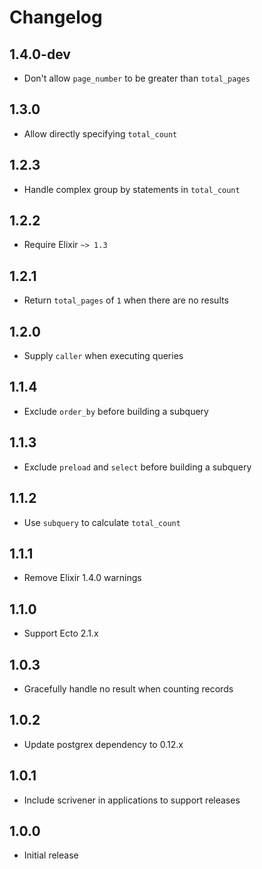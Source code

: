 # Changelog

## 1.4.0-dev

* Don't allow `page_number` to be greater than `total_pages`

## 1.3.0

* Allow directly specifying `total_count`

## 1.2.3

* Handle complex group by statements in `total_count`

## 1.2.2

* Require Elixir `~> 1.3`

## 1.2.1

* Return `total_pages` of `1` when there are no results

## 1.2.0

* Supply `caller` when executing queries

## 1.1.4

* Exclude `order_by` before building a subquery

## 1.1.3

* Exclude `preload` and `select` before building a subquery

## 1.1.2

* Use `subquery` to calculate `total_count`

## 1.1.1

* Remove Elixir 1.4.0 warnings

## 1.1.0

* Support Ecto 2.1.x

## 1.0.3

* Gracefully handle no result when counting records

## 1.0.2

* Update postgrex dependency to 0.12.x

## 1.0.1

* Include scrivener in applications to support releases

## 1.0.0

* Initial release
